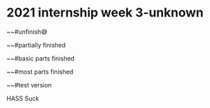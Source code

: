 # 2021 internship week 3-unknown 
~~#unfinish😅

~~#partially finished

~~#basic parts finished

~~#most parts finished

~~#test version

HASS Suck
